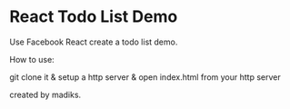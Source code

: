 # React Todo List Demo

Use Facebook React create a todo list demo.

How to use:

git clone it & setup a http server & open index.html from your http server

created by madiks.

